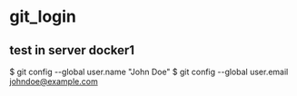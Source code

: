 # git_login
## test in server docker1

$ git config --global user.name "John Doe"
$ git config --global user.email johndoe@example.com
